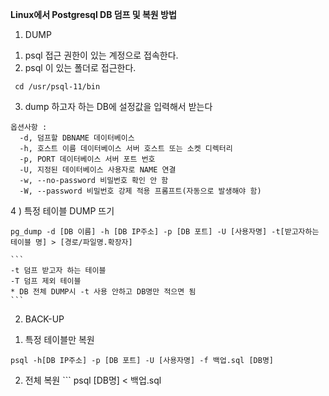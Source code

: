 __Linux에서 Postgresql DB 덤프 및 복원 방법__

1. DUMP
 1) psql 접근 권한이 있는 계정으로 접속한다.
 2) psql 이 있는 폴더로 접근한다.
 ```
  cd /usr/psql-11/bin
  ```
  3) dump 하고자 하는 DB에 설정값을 입력해서 받는다
  ```
  옵션사항 : 
    -d, 덤프할 DBNAME 데이터베이스
    -h, 호스트 이름 데이터베이스 서버 호스트 또는 소켓 디렉터리
    -p, PORT 데이터베이스 서버 포트 번호
    -U, 지정된 데이터베이스 사용자로 NAME 연결
    -w, --no-password 비밀번호 확인 안 함
    -W, --password 비밀번호 강제 적용 프롬프트(자동으로 발생해야 함)
  
  ```
  4 ) 특정 테이블 DUMP 뜨기
  ```
  pg_dump -d [DB 이름] -h [DB IP주소] -p [DB 포트] -U [사용자명] -t[받고자하는 테이블 명] > [경로/파일명.확장자]
  ```
  	``` 
    -t 덤프 받고자 하는 테이블 
    -T 덤프 제외 테이블
    * DB 전체 DUMP시 -t 사용 안하고 DB명만 적으면 됨
    ```
  2. BACK-UP
   1) 특정 테이블만 복원
   ```
   psql -h[DB IP주소] -p [DB 포트] -U [사용자명] -f 백업.sql [DB명]
   ```
   2) 전체 복원
    ```
   psql [DB명] < 백업.sql
   ```